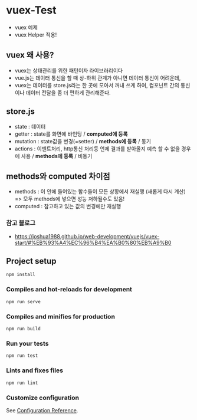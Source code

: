 # vuex-Test
- vuex 예제
- vuex Helper 적용!

## vuex 왜 사용?
- vuex는 상태관리를 위한 패턴이자 라이브러리이다
- vue.js는 데이터 통신을 할 때 상-하위 관계가 아니면 데이터 통신이 어려운데,
- vuex는 데이터를 store.js라는 한 곳에 모아서 꺼내 쓰게 하여, 컴포넌트 간의 통신이나 데이터 전달을 좀 더 편하게 관리해준다.

## store.js
- state :  데이터
- getter : state를 화면에 바인딩 / **computed에 등록**
- mutation : state값을 변경(=setter) / **methods에 등록** / 동기
- actions :  이벤트처리, http통신 처리등 언제 결과를 받아올지 예측 할 수 없을 경우에 사용 / **methods에 등록** / 비동기

## methods와 computed 차이점  
- methods : 이 안에 들어있는 함수들이 모든 상황에서 재실행 (새롭게 다시 계산)  => 모두 methods에 넣으면 성능 저하될수도 있음!
- computed : 참고하고 있는 값의 변경에만 재실행


### 참고 블로그
- https://joshua1988.github.io/web-development/vuejs/vuex-start/#%EB%93%A4%EC%96%B4%EA%B0%80%EB%A9%B0


## Project setup
```
npm install
```

### Compiles and hot-reloads for development
```
npm run serve
```

### Compiles and minifies for production
```
npm run build
```

### Run your tests
```
npm run test
```

### Lints and fixes files
```
npm run lint
```

### Customize configuration
See [Configuration Reference](https://cli.vuejs.org/config/).
